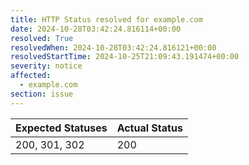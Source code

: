 ```yaml
---
title: HTTP Status resolved for example.com
date: 2024-10-28T03:42:24.816114+00:00
resolved: True
resolvedWhen: 2024-10-28T03:42:24.816121+00:00
resolvedStartTime: 2024-10-25T21:09:43.191474+00:00
severity: notice
affected:
  - example.com
section: issue
---
```


| Expected Statuses | Actual Status  |
|-------------------|----------------|
| 200, 301, 302 | 200 |
